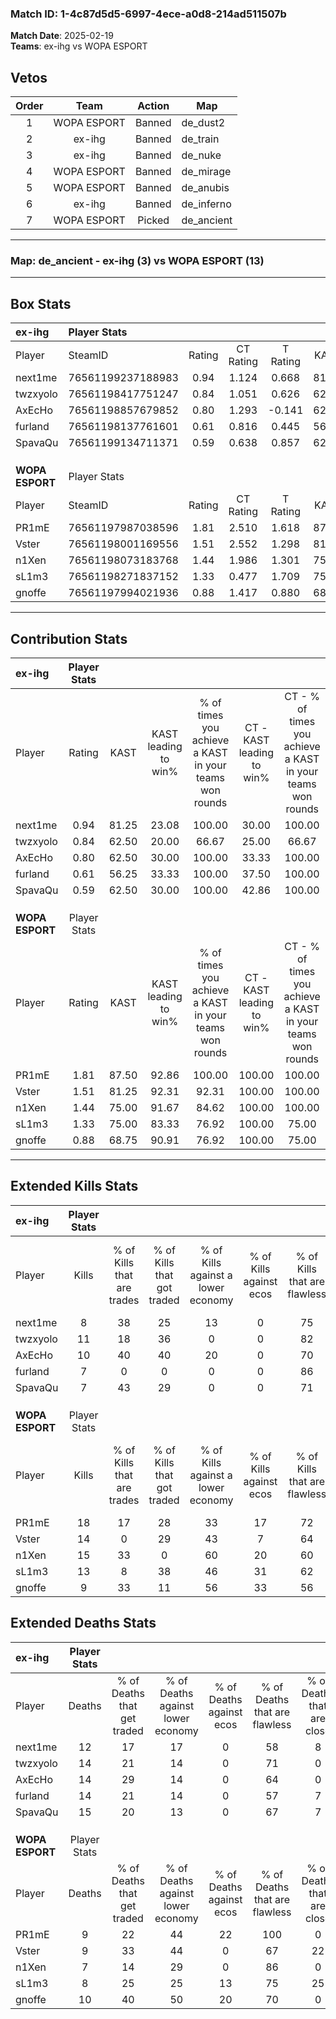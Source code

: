 ### Match ID: 1-4c87d5d5-6997-4ece-a0d8-214ad511507b  
**Match Date**: 2025-02-19  
**Teams**: ex-ihg vs WOPA ESPORT  

## Vetos  

| Order | Team | Action | Map |
| :---: | :--: | :----: | --- |
| 1 | WOPA ESPORT | Banned | de_dust2 |
| 2 | ex-ihg | Banned | de_train |
| 3 | ex-ihg | Banned | de_nuke |
| 4 | WOPA ESPORT | Banned | de_mirage |
| 5 | WOPA ESPORT | Banned | de_anubis |
| 6 | ex-ihg | Banned | de_inferno |
| 7 | WOPA ESPORT | Picked | de_ancient |

---  

### **Map**: de_ancient - ex-ihg (3) vs WOPA ESPORT (13)  
---  

## Box Stats  

| **ex-ihg**      | Player Stats      |        |           |          |       |       |       |         |        |      |     |
| :- | :- | :-: | :-: | :-: | :-: | :-: | :-: | :-: | :-: | :-: | :-: |
| Player          | SteamID           | Rating | CT Rating | T Rating | KAST  |  ADR  | Kills | Assists | Deaths | K/D  | HS% |
| next1me         | 76561199237188983 |  0.94  |   1.124   |  0.668   | 81.25 | 68.4  |   8   |    5    |   12   | 0.67 | 75  |
| twzxyolo        | 76561198417751247 |  0.84  |   1.051   |  0.626   | 62.50 | 60.3  |  11   |    1    |   14   | 0.79 | 27  |
| AxEcHo          | 76561198857679852 |  0.80  |   1.293   |  -0.141  | 62.50 | 63.6  |  10   |    1    |   14   | 0.71 | 70  |
| furland         | 76561198137761601 |  0.61  |   0.816   |  0.445   | 56.25 | 64.3  |   7   |    3    |   14   | 0.50 | 71  |
| SpavaQu         | 76561199134711371 |  0.59  |   0.638   |  0.857   | 62.50 | 58.8  |   7   |    1    |   15   | 0.47 | 57  |
|                 |                   |        |           |          |       |       |       |         |        |      |     |
|                 |                   |        |           |          |       |       |       |         |        |      |     |
|                 |                   |        |           |          |       |       |       |         |        |      |     |
| **WOPA ESPORT** | Player Stats      |        |           |          |       |       |       |         |        |      |     |
| Player          | SteamID           | Rating | CT Rating | T Rating | KAST  |  ADR  | Kills | Assists | Deaths | K/D  | HS% |
| PR1mE           | 76561197987038596 |  1.81  |   2.510   |  1.618   | 87.50 | 124.1 |  18   |    6    |   9    | 2.00 | 61  |
| Vster           | 76561198001169556 |  1.51  |   2.552   |  1.298   | 81.25 | 111.6 |  14   |    7    |   9    | 1.56 | 64  |
| n1Xen           | 76561198073183768 |  1.44  |   1.986   |  1.301   | 75.00 | 74.6  |  15   |    2    |   7    | 2.14 | 46  |
| sL1m3           | 76561198271837152 |  1.33  |   0.477   |  1.709   | 75.00 | 84.6  |  13   |    3    |   8    | 1.63 | 30  |
| gnoffe          | 76561197994021936 |  0.88  |   1.417   |  0.880   | 68.75 | 49.3  |   9   |    1    |   10   | 0.90 | 33  |
---  

## Contribution Stats  

| **ex-ihg**      | Player Stats |       |                      |                                                        |                           |                                                             |                          |                                                            |
| :- | :-: | :-: | :-: | :-: | :-: | :-: | :-: | :-: |
| Player          |    Rating    | KAST  | KAST leading to win% | % of times you achieve a KAST in your teams won rounds | CT - KAST leading to win% | CT - % of times you achieve a KAST in your teams won rounds | T - KAST leading to win% | T - % of times you achieve a KAST in your teams won rounds |
| next1me         |     0.94     | 81.25 |        23.08         |                         100.00                         |           30.00           |                           100.00                            |           0.00           |                            0.00                            |
| twzxyolo        |     0.84     | 62.50 |        20.00         |                         66.67                          |           25.00           |                            66.67                            |           0.00           |                            0.00                            |
| AxEcHo          |     0.80     | 62.50 |        30.00         |                         100.00                         |           33.33           |                           100.00                            |           0.00           |                            0.00                            |
| furland         |     0.61     | 56.25 |        33.33         |                         100.00                         |           37.50           |                           100.00                            |           0.00           |                            0.00                            |
| SpavaQu         |     0.59     | 62.50 |        30.00         |                         100.00                         |           42.86           |                           100.00                            |           0.00           |                            0.00                            |
|                 |              |       |                      |                                                        |                           |                                                             |                          |                                                            |
|                 |              |       |                      |                                                        |                           |                                                             |                          |                                                            |
|                 |              |       |                      |                                                        |                           |                                                             |                          |                                                            |
| **WOPA ESPORT** | Player Stats |       |                      |                                                        |                           |                                                             |                          |                                                            |
| Player          |    Rating    | KAST  | KAST leading to win% | % of times you achieve a KAST in your teams won rounds | CT - KAST leading to win% | CT - % of times you achieve a KAST in your teams won rounds | T - KAST leading to win% | T - % of times you achieve a KAST in your teams won rounds |
| PR1mE           |     1.81     | 87.50 |        92.86         |                         100.00                         |          100.00           |                           100.00                            |          90.00           |                           100.00                           |
| Vster           |     1.51     | 81.25 |        92.31         |                         92.31                          |          100.00           |                           100.00                            |          88.89           |                           88.89                            |
| n1Xen           |     1.44     | 75.00 |        91.67         |                         84.62                          |          100.00           |                           100.00                            |          87.50           |                           77.78                            |
| sL1m3           |     1.33     | 75.00 |        83.33         |                         76.92                          |          100.00           |                            75.00                            |          77.78           |                           77.78                            |
| gnoffe          |     0.88     | 68.75 |        90.91         |                         76.92                          |          100.00           |                            75.00                            |          87.50           |                           77.78                            |
---  

## Extended Kills Stats  

| **ex-ihg**      | Player Stats |                            |                            |                                    |                         |                              |                                 |                                       |                    |           |
| :- | :-: | :-: | :-: | :-: | :-: | :-: | :-: | :-: | :-: | :-: |
| Player          |    Kills     | % of Kills that are trades | % of Kills that got traded | % of Kills against a lower economy | % of Kills against ecos | % of Kills that are flawless | % of Kills that are close duels | % of Kills that are assisted by flash | Pistol Round Kills | AWP Kills |
| next1me         |      8       |             38             |             25             |                 13                 |            0            |              75              |               25                |                  13                   |         0          |     0     |
| twzxyolo        |      11      |             18             |             36             |                 0                  |            0            |              82              |                9                |                   9                   |         0          |     2     |
| AxEcHo          |      10      |             40             |             40             |                 20                 |            0            |              70              |                0                |                  10                   |         0          |     0     |
| furland         |      7       |             0              |             0              |                 0                  |            0            |              86              |                0                |                  14                   |         0          |     1     |
| SpavaQu         |      7       |             43             |             29             |                 0                  |            0            |              71              |               14                |                   0                   |         2          |     3     |
|                 |              |                            |                            |                                    |                         |                              |                                 |                                       |                    |           |
|                 |              |                            |                            |                                    |                         |                              |                                 |                                       |                    |           |
|                 |              |                            |                            |                                    |                         |                              |                                 |                                       |                    |           |
| **WOPA ESPORT** | Player Stats |                            |                            |                                    |                         |                              |                                 |                                       |                    |           |
| Player          |    Kills     | % of Kills that are trades | % of Kills that got traded | % of Kills against a lower economy | % of Kills against ecos | % of Kills that are flawless | % of Kills that are close duels | % of Kills that are assisted by flash | Pistol Round Kills | AWP Kills |
| PR1mE           |      18      |             17             |             28             |                 33                 |           17            |              72              |               11                |                   0                   |         1          |     4     |
| Vster           |      14      |             0              |             29             |                 43                 |            7            |              64              |                7                |                   0                   |         0          |     2     |
| n1Xen           |      15      |             33             |             0              |                 60                 |           20            |              60              |                0                |                   7                   |         0          |     0     |
| sL1m3           |      13      |             8              |             38             |                 46                 |           31            |              62              |                0                |                   0                   |         6          |     1     |
| gnoffe          |      9       |             33             |             11             |                 56                 |           33            |              56              |                0                |                   0                   |         0          |     3     |
## Extended Deaths Stats  

| **ex-ihg**      | Player Stats |                             |                                   |                          |                               |                            |                           |               |
| :- | :-: | :-: | :-: | :-: | :-: | :-: | :-: | :-: |
| Player          |    Deaths    | % of Deaths that get traded | % of Deaths against lower economy | % of Deaths against ecos | % of Deaths that are flawless | % of Deaths that are close | % of Deaths while blinded | Deaths to AWP |
| next1me         |      12      |             17              |                17                 |            0             |              58               |             8              |             0             |       1       |
| twzxyolo        |      14      |             21              |                14                 |            0             |              71               |             0              |             0             |       0       |
| AxEcHo          |      14      |             29              |                14                 |            0             |              64               |             0              |             7             |       3       |
| furland         |      14      |             21              |                14                 |            0             |              57               |             7              |             0             |       1       |
| SpavaQu         |      15      |             20              |                13                 |            0             |              67               |             7              |             0             |       2       |
|                 |              |                             |                                   |                          |                               |                            |                           |               |
|                 |              |                             |                                   |                          |                               |                            |                           |               |
|                 |              |                             |                                   |                          |                               |                            |                           |               |
| **WOPA ESPORT** | Player Stats |                             |                                   |                          |                               |                            |                           |               |
| Player          |    Deaths    | % of Deaths that get traded | % of Deaths against lower economy | % of Deaths against ecos | % of Deaths that are flawless | % of Deaths that are close | % of Deaths while blinded | Deaths to AWP |
| PR1mE           |      9       |             22              |                44                 |            22            |              100              |             0              |             0             |       1       |
| Vster           |      9       |             33              |                44                 |            0             |              67               |             22             |            22             |       0       |
| n1Xen           |      7       |             14              |                29                 |            0             |              86               |             0              |            14             |       1       |
| sL1m3           |      8       |             25              |                25                 |            13            |              75               |             25             |             0             |       0       |
| gnoffe          |      10      |             40              |                50                 |            20            |              70               |             0              |            10             |       0       |
